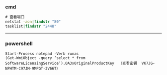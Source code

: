 ### cmd

```cmd
# 查看端口
netstat -aon|findstr "80"
tasklist|findstr "2448"
```

---

### powershell

```
Start-Process notepad -Verb runas
(Get-WmiObject -query ‘select * from SoftwareLicensingService’).OA3xOriginalProductKey  （查看密钥  VK7JG-NPHTM-C97JM-9MPGT-3V66T）
```
